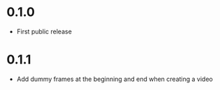 # 0.1.0
- First public release

# 0.1.1
- Add dummy frames at the beginning and end when creating a video
